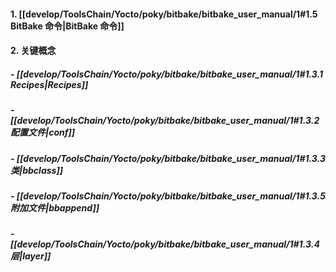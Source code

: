 #### 1. [[develop/ToolsChain/Yocto/poky/bitbake/bitbake_user_manual/1#1.5 BitBake 命令|BitBake 命令]]
#### 2. 关键概念
##### - [[develop/ToolsChain/Yocto/poky/bitbake/bitbake_user_manual/1#1.3.1 Recipes|Recipes]]
##### - [[develop/ToolsChain/Yocto/poky/bitbake/bitbake_user_manual/1#1.3.2 配置文件|conf]]
##### - [[develop/ToolsChain/Yocto/poky/bitbake/bitbake_user_manual/1#1.3.3 类|bbclass]]
##### - [[develop/ToolsChain/Yocto/poky/bitbake/bitbake_user_manual/1#1.3.5 附加文件|bbappend]]
##### - [[develop/ToolsChain/Yocto/poky/bitbake/bitbake_user_manual/1#1.3.4 层|layer]]






